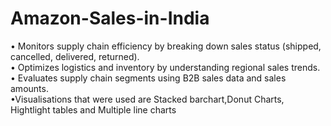 # Amazon-Sales-in-India
• Monitors supply chain efficiency by breaking down sales  status (shipped, cancelled, delivered, returned).  
• Optimizes logistics and inventory by understanding regional sales trends.  
• Evaluates supply chain segments using B2B sales data and  sales amounts.  
•Visualisations that were used are Stacked barchart,Donut Charts, Hightlight tables and Multiple line charts
